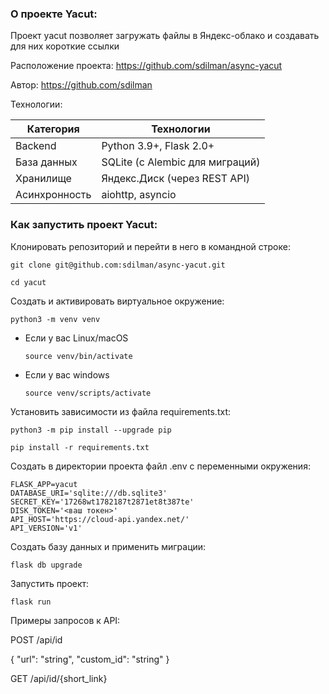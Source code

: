 ### О проекте Yacut:

Проект yacut позволяет загружать файлы в Яндекс-облако и создавать для них короткие ссылки

Расположение проекта: https://github.com/sdilman/async-yacut

Автор: https://github.com/sdilman

Технологии:

| Категория       | Технологии                          |
|-----------------|-------------------------------------|
| Backend         | Python 3.9+, Flask 2.0+             |
| База данных     | SQLite (с Alembic для миграций)     |
| Хранилище       | Яндекс.Диск (через REST API)        |
| Асинхронность   | aiohttp, asyncio                    |


### Как запустить проект Yacut:

Клонировать репозиторий и перейти в него в командной строке:

```
git clone git@github.com:sdilman/async-yacut.git
```

```
cd yacut
```

Cоздать и активировать виртуальное окружение:

```
python3 -m venv venv
```

* Если у вас Linux/macOS

    ```
    source venv/bin/activate
    ```

* Если у вас windows

    ```
    source venv/scripts/activate
    ```

Установить зависимости из файла requirements.txt:

```
python3 -m pip install --upgrade pip
```

```
pip install -r requirements.txt
```

Создать в директории проекта файл .env с переменными окружения:

```
FLASK_APP=yacut
DATABASE_URI='sqlite:///db.sqlite3'
SECRET_KEY='17268wt1782187t2871et8t387te'
DISK_TOKEN='<ваш токен>'
API_HOST='https://cloud-api.yandex.net/'
API_VERSION='v1'
```

Создать базу данных и применить миграции:

```
flask db upgrade
```

Запустить проект:

```
flask run
```

Примеры запросов к API:

POST /api/id

{
  "url": "string",
  "custom_id": "string"
}

GET /api/id/{short_link}